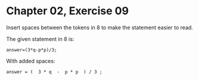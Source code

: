 # Chapter 02, Exercise 09

Insert spaces between the tokens in 8 to make the statement easier to read.  

The given statement in 8 is:  
```
answer=(3*q-p*p)/3;  
```
With added spaces:  
```
answer = (  3 * q  -  p * p  ) / 3 ;
```  
